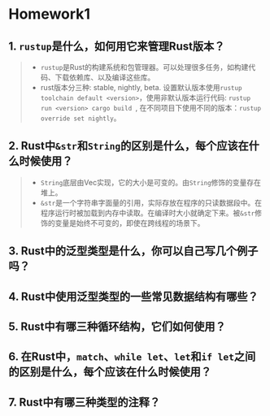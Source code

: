 # Homework1
## 1. `rustup`是什么，如何用它来管理Rust版本？
> * `rustup`是Rust的构建系统和包管理器。可以处理很多任务，如构建代码、下载依赖库、以及编译这些库。
> * rust版本分三种: stable, nightly, beta. 设置默认版本使用`rustup toolchain default <version>`，使用非默认版本运行代码: `rustup run <version> cargo build
`, 在不同项目下使用不同的版本：`rustup override set nightly`。

## 2. Rust中`&str`和`String`的区别是什么，每个应该在什么时候使用？
> * `String`底层由Vec实现，它的大小是可变的。由`String`修饰的变量存在堆上。
> * `&str`是一个字符串字面量的引用，实际存放在程序的只读数据段中。在程序运行时被加载到内存中读取。在编译时大小就确定下来。被`&str`修饰的变量是始终不可变的，即使在跨线程的场景下。

## 3. Rust中的泛型类型是什么，你可以自己写几个例子吗？
## 4. Rust中使用泛型类型的一些常见数据结构有哪些？
## 5. Rust中有哪三种循环结构，它们如何使用？
## 6. 在Rust中，`match`、`while let`、`let`和`if let`之间的区别是什么，每个应该在什么时候使用？
## 7. Rust中有哪三种类型的注释？